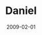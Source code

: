 ---
layout: message
category: message
series: "Lost Books"
title: "Daniel"
date: 2009-02-01
audio-description: "In the seventh annual \"Big Game\" we hear about how courage is about following God."
audio: "http://s3.amazonaws.com/crossroadsaudiomessages/LostBooks4.mp3"
audio-title: "Lost Books&#58; Daniel (Super Bowl)"
audio-duration: "58&#58;15"
notes-description: " "
notes: "http://www.crossroads.net/players/media/hq/SN_1-31-2-1_09.pdf "
notes-title: "Lost Books&#58; Daniel (Study Notes)"
program-description: ""
program: "http://www.crossroads.net/players/media/hq/SB_ProgramWeb2.pdf"
program-title: "Lost Books&#58; Daniel (Program)"
video-description: "In the seventh annual \"Big Game\" we hear about how courage is following God."
video-title: "Lost Books&#58; Daniel (Super Bowl)"
video: "https://s3.amazonaws.com/crossroadsvideomessages/LostBooks4.mp4"
---